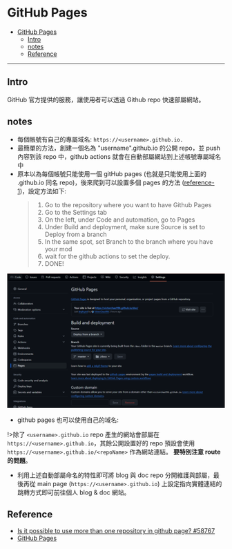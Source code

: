 # GitHub Pages
- [GitHub Pages](#github-pages)
  - [Intro](#intro)
  - [notes](#notes)
  - [Reference](#reference)
---

## Intro
GitHub 官方提供的服務，讓使用者可以透過 Github repo 快速部屬網站。

## notes
- 每個帳號有自己的專屬域名:  `https://<username>.github.io.`
- 最簡單的方法，創建一個名為 "username".github.io 的公開 repo，並 push 內容到該 repo 中，github actions 就會在自動部屬網站到上述帳號專屬域名中
- 原本以為每個帳號只能使用一個 gitHub pages (也就是只能使用上面的 .github.io 同名 repo)，後來爬到可以設置多個 pages 的方法 ([reference-1](#reference))，設定方法如下:    
    >1. Go to the repository where you want to have Github Pages
    >2. Go to the Settings tab
    >3. On the left, under Code and automation, go to Pages
    >4. Under Build and deployment, make sure Source is set to Deploy from a branch
    >5. In the same spot, set Branch to the branch where you have your mod
    >6. wait for the github actions to set the deploy.
    >7. DONE!

![screen shot](../_media/github_page_settings.png)
- github pages 也可以使用自己的域名: 

!>除了 `<username>.github.io` repo 產生的網站會部屬在 `https://<username>.github.io`，其餘公開設置好的 repo 預設會使用 `https://<username>.github.io/<repoName>` 作為網站連結。 **要特別注意 route 的問題**。

- 利用上述自動部屬命名的特性即可將 blog 與 doc repo 分開維護與部屬，最後再從 main page (`https://<username>.github.io`) 上設定指向實體連結的跳轉方式即可前往個人 blog & doc 網站。

## Reference
- [Is it possible to use more than one repository in github page? #58767](https://github.com/orgs/community/discussions/58767)
- [GitHub Pages](https://pages.github.com/)



